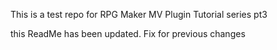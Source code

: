 This is a test repo for RPG Maker MV Plugin Tutorial series pt3

this ReadMe has been updated. Fix for previous changes